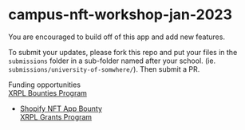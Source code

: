 # campus-nft-workshop-jan-2023

You are encouraged to build off of this app and add new features.

To submit your updates, please fork this repo and put your files in the `submissions` folder in a sub-folder named after your school. (ie. `submissions/university-of-somwhere/`). Then submit a PR.

Funding opportunities  
[XRPL Bounties Program](https://github.com/XRPLBounties)  
- [Shopify NFT App Bounty](https://github.com/XRPLBounties/Proposals/blob/main/open_bounties/0052%20Shopify%20NFT%20App.md)  
[XRPL Grants Program](https://xrplgrants.org)
